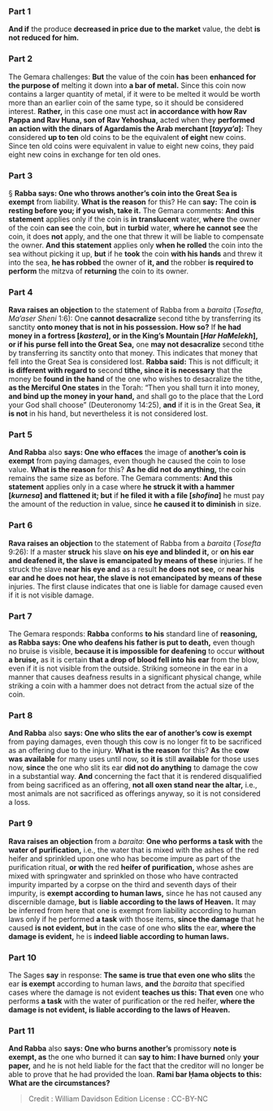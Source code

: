 
### Part 1
<b>And if</b> the produce <b>decreased in price due to the market</b> value, the debt <b>is not reduced for him.</b>

### Part 2
The Gemara challenges: <b>But</b> the value of the coin <b>has</b> been <b>enhanced for the purpose of</b> melting it down into <b>a bar of metal.</b> Since this coin now contains a larger quantity of metal, if it were to be melted it would be worth more than an earlier coin of the same type, so it should be considered interest. <b>Rather,</b> in this case one must act <b>in accordance with how Rav Pappa and Rav Huna, son of Rav Yehoshua,</b> acted when they <b>performed an action with the dinars of Agardamis the Arab merchant [<i>tayya’a</i>]:</b> They considered <b>up to ten</b> old coins to be the equivalent <b>of eight</b> new coins. Since ten old coins were equivalent in value to eight new coins, they paid eight new coins in exchange for ten old ones.

### Part 3
§ <b>Rabba says: One who throws another’s coin into the Great Sea is exempt</b> from liability. <b>What is the reason</b> for this? He can <b>say:</b> The coin <b>is resting before you; if you wish, take it.</b> The Gemara comments: <b>And this statement</b> applies only if the coin is <b>in translucent</b> water, <b>where</b> the owner of the coin <b>can see</b> the coin, <b>but</b> in <b>turbid</b> water, <b>where he cannot see</b> the coin, it does <b>not</b> apply, and the one that threw it will be liable to compensate the owner. <b>And this statement</b> applies only <b>when he rolled</b> the coin into the sea without picking it up, <b>but</b> if he <b>took</b> the coin <b>with his hands</b> and threw it into the sea, <b>he has robbed</b> the owner of <b>it, and</b> the robber <b>is required to perform</b> the mitzva of <b>returning</b> the coin to its owner.

### Part 4
<b>Rava raises an objection</b> to the statement of Rabba from a <i>baraita</i> (<i>Tosefta</i>, <i>Ma’aser Sheni</i> 1:6): One <b>cannot desacralize</b> second tithe by transferring its sanctity <b>onto money that is not in his possession. How so?</b> If <b>he had money in a fortress [<i>kastera</i>], or in the King’s Mountain [<i>Har HaMelekh</i>], or if his purse fell into the Great Sea,</b> one <b>may not desacralize</b> second tithe by transferring its sanctity onto that money. This indicates that money that fell into the Great Sea is considered lost. <b>Rabba said:</b> This is not difficult; it <b>is different with regard to</b> second <b>tithe, since it is necessary</b> that the money be <b>found in the hand</b> of the one who wishes to desacralize the tithe, <b>as the Merciful One states</b> in the Torah: “Then you shall turn it into money, <b>and bind up the money in your hand,</b> and shall go to the place that the Lord your God shall choose” (Deuteronomy 14:25), <b>and</b> if it is in the Great Sea, <b>it is not</b> in his hand, but nevertheless it is not considered lost.

### Part 5
<b>And Rabba</b> also <b>says: One who effaces</b> the image of <b>another’s coin is exempt</b> from paying damages, even though he caused the coin to lose value. <b>What is the reason</b> for this? <b>As he did not do anything,</b> the coin remains the same size as before. The Gemara comments: <b>And this statement</b> applies only in a case where <b>he struck it with a hammer [<i>kurnesa</i>] and flattened it; but</b> if <b>he filed it with a file [<i>shofina</i>]</b> he must pay the amount of the reduction in value, since <b>he caused it to diminish</b> in size.

### Part 6
<b>Rava raises an objection</b> to the statement of Rabba from a <i>baraita</i> (<i>Tosefta</i> 9:26): If a master <b>struck</b> his slave <b>on his eye and blinded it,</b> or <b>on his ear and deafened it, the slave is emancipated by means of these</b> injuries. If he struck the slave <b>near his eye and</b> as a result <b>he does not see,</b> or <b>near his ear and he does not hear, the slave is not emancipated by means of these</b> injuries. The first clause indicates that one is liable for damage caused even if it is not visible damage.

### Part 7
The Gemara responds: <b>Rabba</b> conforms <b>to his</b> standard line of <b>reasoning, as Rabba says: One who deafens his father is put to death,</b> even though no bruise is visible, <b>because it is impossible for deafening</b> to occur <b>without a bruise,</b> as it is certain <b>that a drop of blood fell into his ear</b> from the blow, even if it is not visible from the outside. Striking someone in the ear in a manner that causes deafness results in a significant physical change, while striking a coin with a hammer does not detract from the actual size of the coin.

### Part 8
<b>And Rabba</b> also <b>says: One who slits the ear of another’s cow is exempt</b> from paying damages, even though this cow is no longer fit to be sacrificed as an offering due to the injury. <b>What is the reason</b> for this? <b>As</b> the <b>cow was available</b> for many uses until now, so <b>it is</b> still <b>available</b> for those uses now, <b>since</b> the one who slit its ear <b>did not do anything</b> to damage the cow in a substantial way. <b>And</b> concerning the fact that it is rendered disqualified from being sacrificed as an offering, <b>not all oxen stand near the altar,</b> i.e., most animals are not sacrificed as offerings anyway, so it is not considered a loss.

### Part 9
<b>Rava raises an objection</b> from a <i>baraita</i>: <b>One who performs a task with</b> the <b>water of purification,</b> i.e., the water that is mixed with the ashes of the red heifer and sprinkled upon one who has become impure as part of the purification ritual, <b>or with</b> the red <b>heifer of purification,</b> whose ashes are mixed with springwater and sprinkled on those who have contracted impurity imparted by a corpse on the third and seventh days of their impurity, is <b>exempt according to human laws,</b> since he has not caused any discernible damage, <b>but</b> is <b>liable according to the laws of Heaven.</b> It may be inferred from here that one is exempt from liability according to human laws only if he performed <b>a task</b> with those items, <b>since the damage</b> that he caused <b>is not evident, but</b> in the case of one who <b>slits</b> the ear, <b>where the damage is evident,</b> he is <b>indeed liable according to human laws.</b>

### Part 10
The Sages <b>say</b> in response: <b>The same is true that even one who slits</b> the ear <b>is exempt</b> according to human laws, <b>and</b> the <i>baraita</i> that specified cases where the damage is not evident <b>teaches us this: That even</b> one who performs <b>a task</b> with the water of purification or the red heifer, <b>where the damage is not evident, is liable according to the laws of Heaven.</b>

### Part 11
<b>And Rabba</b> also <b>says: One who burns another’s</b> promissory <b>note is exempt, as</b> the one who burned it can <b>say to him: I have burned</b> only <b>your paper,</b> and he is not held liable for the fact that the creditor will no longer be able to prove that he had provided the loan. <b>Rami bar Ḥama objects to this: What are the circumstances?</b>

>Credit : William Davidson Edition
>License : CC-BY-NC